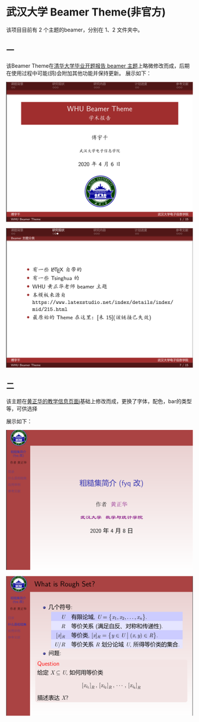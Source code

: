 # 武汉大学 Beamer Theme(非官方)
该项目目前有 2 个主题的beamer，分别在 1、2 文件夹中。

## 一

该Beamer Theme在[清华大学毕业开题报告 beamer 主题](https://www.latexstudio.net/index/details/index/mid/215.html)上略微修改而成，后期在使用过程中可能(鸽)会附加其他功能并保持更新。
展示如下：

![首页](1/beamer-1.png)

![content](1/beamer-2.png)

## 二

该主题在[黄正华的教学信息页面](http://aff.whu.edu.cn/huangzh/)j基础上修改而成，更换了字体，配色，bar的类型等，可供选择

展示如下：

![content](2/1.png)

![content](2/2.png)